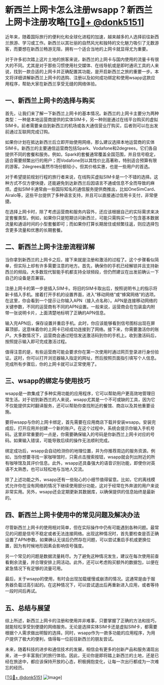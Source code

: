 # 新西兰上网卡怎么注册wsapp？新西兰上网卡注册攻略[[TG💪+ @donk5151](https://t.me/s/donk5151)]

近年来，随着国际旅行的便利化和全球化进程的加速，越来越多的人选择前往新西兰旅游、学习或工作。新西兰以其壮丽的自然风光和独特的文化魅力吸引了无数游客，而要想在新西兰畅游无阻，拥有一个适合当地的上网卡就显得尤为重要。

对于许多初次踏上这片土地的旅客来说，新西兰的上网卡与国内使用的流量卡有很大的不同。尤其是对于那些习惯使用社交媒体、在线导航或是即时通讯工具的人来说，找到一款合适的上网卡并正确配置其功能，是开启新西兰之旅的重要一步。本文将详细讲解新西兰上网卡的选购、注册以及如何成功绑定和使用wsapp这款应用程序，帮助大家在新西兰享受无缝的网络体验。

## 一、新西兰上网卡的选择与购买

首先，让我们来了解一下新西兰上网卡的基本情况。新西兰的上网卡主要分为两种类型：一种是本地运营商提供的实体SIM卡，另一种则是通过在线平台购买的虚拟SIM卡。前者需要亲自到新西兰的机场或各大通信营业厅购买，后者则可以在出发前通过互联网完成订购。

如果你计划在抵达新西兰后立即开始使用网络，那么建议选择本地运营商的实体SIM卡。新西兰的主要通信运营商包括Spark、Vodafone和2degrees，它们各自提供不同的套餐和服务。例如，Spark的套餐通常覆盖全国范围，并且信号稳定，适合需要频繁出行的用户；而Vodafone则以其性价比高著称，特别适合预算有限的游客。2degrees虽然市场份额较小，但其价格实惠，也是一些用户的首选。

对于希望提前规划行程的旅行者来说，在线购买虚拟SIM卡是一个不错的选择。这种方式不仅方便快捷，还能避免到达新西兰后因语言不通或信息不全而导致的麻烦。虚拟SIM卡通常由一些国际知名的通信服务提供商推出，比如OneSimCard、Airalo等，这些平台提供了多种语言支持，并且可以直接通过信用卡支付，非常便捷。

在选择上网卡时，除了考虑运营商和服务内容外，还应该根据自己的实际需求来决定套餐类型。例如，如果你只是短期访问新西兰，可能只需购买一个包含基本数据流量和通话时间的小型套餐即可；而如果你打算长期居住或频繁往返，则应选择包含更多流量和优惠的长期套餐。

## 二、新西兰上网卡注册流程详解

当你拿到新西兰的上网卡之后，接下来就是注册和激活的过程了。这个步骤看似简单，但实际上却有许多需要注意的地方。首先，确保你的手机已经解锁并且支持新西兰的频段。大多数现代智能手机都支持全球频段，但仍然建议在出发前确认一下自己的设备是否兼容。

注册上网卡的第一步是插入SIM卡。将旧的SIM卡取出后，按照说明书上的指示将新卡插入手机。接着打开手机的设置界面，进入“移动网络”或“蜂窝网络”的选项。在这里，你会看到一个提示让你输入APN（接入点名称）。APN是连接移动网络的关键参数，不同的运营商有不同的APN设置。一般来说，运营商会在包装盒内附带一张说明卡片，上面清楚地标明了正确的APN信息。

输入完APN后，保存设置并重启手机。此时，你应该能够看到信号图标出现在屏幕顶部，这意味着你的上网卡已经成功连接到了网络。接下来，你需要激活你的账户。大多数情况下，运营商会通过短信发送激活码到你的手机上。收到激活码后，按照提示输入即可完成激活过程。

值得注意的是，有些运营商可能会要求你在第一次使用时通过网页登录进行身份验证。这时，你可以打开浏览器输入指定的网址，然后按照页面指引填写个人信息。完成所有步骤后，你的上网卡就可以正常使用了。

## 三、wsapp的绑定与使用技巧

wsapp是一款集成了多种实用功能的应用程序，它可以帮助用户更高效地管理日常生活。对于初到新西兰的人来说，wsapp尤其是一个不可或缺的工具，因为它不仅能提供实时翻译服务，还可以帮助你查找附近的餐馆、商店以及其他重要设施。

要将wsapp与你的上网卡绑定，首先需要在应用商店下载并安装wsapp。安装完成后，打开应用并创建一个新的账户。在这个过程中，系统会提示你输入手机号码。这里非常重要的一点是，你需要确保输入的号码是你新西兰上网卡对应的号码。如果输入错误，可能导致后续的操作无法顺利完成。

绑定成功后，wsapp会自动检测你的地理位置，并为你推荐周边的服务资源。例如，当你想要寻找一家咖啡馆时，只需点击搜索按钮，wsapp就会列出附近的所有咖啡馆及其评价信息。此外，wsapp还具备强大的语音识别功能，即使你对英语不太熟悉，也可以轻松地与当地人交流。

除了上述功能之外，wsapp还有一些贴心的小细节值得留意。比如，它的离线模式允许你在没有网络的情况下继续使用部分功能，这对于经常在外奔波的用户来说非常实用。另外，wsapp还会定期更新其数据库，以确保提供的信息始终是最新的。

## 四、新西兰上网卡使用中的常见问题及解决办法

尽管新西兰上网卡的使用相对简单，但在实际操作中仍有可能遇到各种问题。最常见的问题是信号不稳定或者无法连接网络。出现这种情况时，首先要检查是否正确设置了APN参数。如果确认无误后仍然存在问题，可以尝试重启手机或更换位置，因为有时候地形因素会影响信号强度。

另一个常见的问题是数据流量耗尽。为了避免这种情况发生，建议在每次使用前查看剩余流量，并合理安排上网活动。此外，还可以考虑购买额外的数据包，以便在紧急情况下有足够的流量可用。

最后，关于wsapp的使用，有时会出现加载缓慢或崩溃的情况。这通常是由于服务器负载过高引起的。在这种情况下，可以尝试退出后再重新进入应用，或者等待一段时间后再试。

## 五、总结与展望

综上所述，新西兰上网卡的注册和使用并非难事，只要掌握了正确的方法和技巧，就能轻松享受到便捷的网络服务。无论是选择实体SIM卡还是虚拟SIM卡，都需要根据个人需求做出明智的选择。同时，wsapp作为一款多功能的应用程序，为用户提供了极大的便利，值得每一位前往新西兰的朋友尝试。

未来，随着科技的进步和通信技术的发展，相信会有更多的创新产品和服务涌现出来，进一步丰富我们的旅行体验。因此，无论你是即将踏上新西兰的土地，还是已经在旅途中，都应该保持开放的心态，积极拥抱变化，让每一次出行都成为一次难忘的经历。

[[TG💪+ @donk5151](https://t.me/s/donk5151) ![Image](https://i.postimg.cc/rwNCRYN7/Snipaste-2025-04-30-17-27-05.png)]